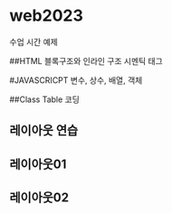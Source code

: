 # web2023
수업 시간  예제

##HTML
블록구조와 인라인 구조
시멘틱 태그

#JAVASCRICPT
변수, 상수, 배열, 객체

##Class Table 코딩
## 레이아웃 연습
## 레이아웃01
## 레이아웃02
